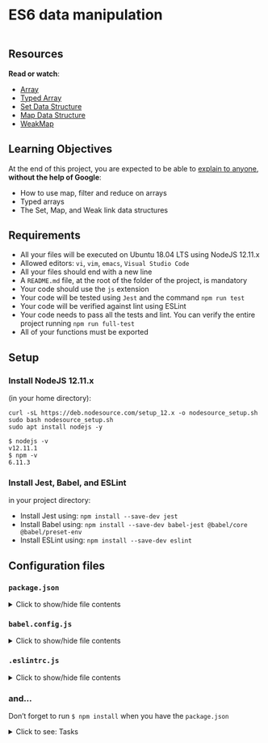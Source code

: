 # ES6 data manipulation

<p><img src="https://s3.eu-west-3.amazonaws.com/hbtn.intranet/uploads/medias/2019/12/6ab7bec4727cb5c91257.jpg?X-Amz-Algorithm=AWS4-HMAC-SHA256&X-Amz-Credential=AKIA4MYA5JM5DUTZGMZG%2F20240129%2Feu-west-3%2Fs3%2Faws4_request&X-Amz-Date=20240129T091241Z&X-Amz-Expires=86400&X-Amz-SignedHeaders=host&X-Amz-Signature=7a5c77492233e30462bf8779f5bca0cf5240e98aa83789386a394b3a8eb40749" alt="" loading='lazy' style="" /></p>

<h2>Resources</h2>

<p><strong>Read or watch</strong>:</p>

<ul>
<li><a href="/rltoken/fXeF-M30vPa-VR4qdM1hbQ" title="Array" target="_blank">Array</a></li>
<li><a href="/rltoken/K8YavMi9P0JsBDS4W8PXvw" title="Typed Array" target="_blank">Typed Array</a></li>
<li><a href="/rltoken/47KxkohflmsBUjMCzRxMkQ" title="Set Data Structure" target="_blank">Set Data Structure</a></li>
<li><a href="/rltoken/c01xzbbE1CXwbXEW8jS0gQ" title="Map Data Structure" target="_blank">Map Data Structure</a></li>
<li><a href="/rltoken/f-CLehBUa4LvtJt5c_tEUw" title="WeakMap" target="_blank">WeakMap</a></li>
</ul>

<h2>Learning Objectives</h2>

<p>At the end of this project, you are expected to be able to <a href="/rltoken/zzHjkh9ju_sW7hoJXB_gfQ" title="explain to anyone" target="_blank">explain to anyone</a>, <strong>without the help of Google</strong>:</p>

<ul>
<li>How to use map, filter and reduce on arrays</li>
<li>Typed arrays</li>
<li>The Set, Map, and Weak link data structures</li>
</ul>

<h2>Requirements</h2>

<ul>
<li>All your files will be executed on Ubuntu 18.04 LTS using NodeJS 12.11.x</li>
<li>Allowed editors: <code>vi</code>, <code>vim</code>, <code>emacs</code>, <code>Visual Studio Code</code></li>
<li>All your files should end with a new line</li>
<li>A <code>README.md</code> file, at the root of the folder of the project, is mandatory</li>
<li>Your code should use the <code>js</code> extension</li>
<li>Your code will be tested using <code>Jest</code> and the command <code>npm run test</code></li>
<li>Your code will be verified against lint using ESLint</li>
<li>Your code needs to pass all the tests and lint. You can verify the entire project running <code>npm run full-test</code></li>
<li>All of your functions must be exported</li>
</ul>

<h2>Setup</h2>

<h3>Install NodeJS 12.11.x</h3>

<p>(in your home directory): </p>

<pre><code>curl -sL https://deb.nodesource.com/setup_12.x -o nodesource_setup.sh
sudo bash nodesource_setup.sh
sudo apt install nodejs -y
</code></pre>

<pre><code>$ nodejs -v
v12.11.1
$ npm -v
6.11.3
</code></pre>

<h3>Install Jest, Babel, and ESLint</h3>

<p>in your project directory: </p>

<ul>
<li>Install Jest using: <code>npm install --save-dev jest</code></li>
<li>Install Babel using: <code>npm install --save-dev babel-jest @babel/core @babel/preset-env</code></li>
<li>Install ESLint using: <code>npm install --save-dev eslint</code></li>
</ul>

<h2>Configuration files</h2>

<h3><code>package.json</code></h3>

<details>
<summary>Click to show/hide file contents</summary>
<pre>
<code>
{
"scripts": {
"lint": "./node_modules/.bin/eslint",
"check-lint": "lint [0-9]*.js",
"dev": "npx babel-node",
"test": "jest",
"full-test": "./node_modules/.bin/eslint [0-9]*.js && jest"
},
"devDependencies": {
"@babel/core": "^7.6.0",
"@babel/node": "^7.8.0",
"@babel/preset-env": "^7.6.0",
"eslint": "^6.4.0",
"eslint-config-airbnb-base": "^14.0.0",
"eslint-plugin-import": "^2.18.2",
"eslint-plugin-jest": "^22.17.0",
"jest": "^24.9.0"
}
}
</code>
</pre>
</details>

<h3><code>babel.config.js</code></h3>

<details>
<summary>Click to show/hide file contents</summary>
<pre>
<code>
module.exports = {
presets: [
[
'@babel/preset-env',
{
targets: {
node: 'current',
},
},
],
],
};
</code>
</pre>
</details>

<h3><code>.eslintrc.js</code></h3>

<details>
<summary>Click to show/hide file contents</summary>
<pre>
<code>
module.exports = {
env: {
browser: false,
es6: true,
jest: true,
},
extends: [
'airbnb-base',
'plugin:jest/all',
],
globals: {
Atomics: 'readonly',
SharedArrayBuffer: 'readonly',
},
parserOptions: {
ecmaVersion: 2018,
sourceType: 'module',
},
plugins: ['jest'],
rules: {
'max-classes-per-file': 'off',
'no-underscore-dangle': 'off',
'no-console': 'off',
'no-shadow': 'off',
'no-restricted-syntax': [
'error',
'LabeledStatement',
'WithStatement',
],
},
overrides:[
{
files: ['*.js'],
excludedFiles: 'babel.config.js',
}
]
};
</code>
</pre>
</details>

<h3>and&hellip;</h3>

<p>Don&rsquo;t forget to run <code>$ npm install</code> when you have the <code>package.json</code></p>


<details>
<summary>Click to see: Tasks</summary>

<h3 class="panel-title">
0. Basic list of objects
</h3>

Create a function named <code>getListStudents</code> that returns an array of objects. </p>

<p>Each object should have three attributes: <code>id</code> (Number), <code>firstName</code> (String), and <code>location</code> (String). </p>

<p>The array contains the following students in order: </p>

<ul>
<li><code>Guillaume</code>, id: <code>1</code>, in <code>San Francisco</code></li>
<li><code>James</code>, id: <code>2</code>, in <code>Columbia</code></li>
<li><code>Serena</code>, id: <code>5</code>, in <code>San Francisco</code></li>
</ul>

<pre><code>bob@dylan:~$ cat 0-main.js
import getListStudents from &quot;./0-get_list_students.js&quot;;

console.log(getListStudents());

bob@dylan:~$
bob@dylan:~$ npm run dev 0-main.js
[
{ id: 1, firstName: &#39;Guillaume&#39;, location: &#39;San Francisco&#39; },
{ id: 2, firstName: &#39;James&#39;, location: &#39;Columbia&#39; },
{ id: 5, firstName: &#39;Serena&#39;, location: &#39;San Francisco&#39; }
]
bob@dylan:~$
</code></pre>

</div>

<div class="list-group">
<!-- Task URLs -->

<!-- Technical information -->
<div class="list-group-item">
<p><strong>Repo:</strong></p>
<ul>
<li>GitHub repository: <code>holbertonschool-web_back_end</code></li>
<li>Directory: <code>ES6_data_manipulation</code></li>
<li>File: <code>0-get_list_students.js</code></li>
</ul>
</div>

<h3 class="panel-title">
1. More mapping
</h3>

Create a function <code>getListStudentIds</code> that returns an array of ids from a list of object.</p>

<p>This function is taking one argument which is an array of objects - and this array is the same format as <code>getListStudents</code> from the previous task.</p>

<p>If the argument is not an array, the function is returning an empty array.</p>

<p>You must use the <code>map</code> function on the array.</p>

<pre><code>bob@dylan:~$ cat 1-main.js
import getListStudentIds from &quot;./1-get_list_student_ids.js&quot;;
import getListStudents from &quot;./0-get_list_students.js&quot;;

console.log(getListStudentIds(&quot;hello&quot;));
console.log(getListStudentIds(getListStudents()));

bob@dylan:~$
bob@dylan:~$ npm run dev 1-main.js
[]
[ 1, 2, 5 ]
bob@dylan:~$
</code></pre>

</div>

<div class="list-group">
<!-- Task URLs -->

<!-- Technical information -->
<div class="list-group-item">
<p><strong>Repo:</strong></p>
<ul>
<li>GitHub repository: <code>holbertonschool-web_back_end</code></li>
<li>Directory: <code>ES6_data_manipulation</code></li>
<li>File: <code>1-get_list_student_ids.js</code></li>
</ul>
</div>

<h3 class="panel-title">
2. Filter
</h3>

Create a function <code>getStudentsByLocation</code> that returns an array of objects who are located in a specific city.</p>

<p>It should accept a list of students (from <code>getListStudents</code>) and a <code>city</code> (string) as parameters.</p>

<p>You must use the <code>filter</code> function on the array.</p>

<pre><code>bob@dylan:~$ cat 2-main.js
import getListStudents from &quot;./0-get_list_students.js&quot;;
import getStudentsByLocation from &quot;./2-get_students_by_loc.js&quot;;

const students = getListStudents();

console.log(getStudentsByLocation(students, &#39;San Francisco&#39;));

bob@dylan:~$
bob@dylan:~$ npm run dev 2-main.js
[
{ id: 1, firstName: &#39;Guillaume&#39;, location: &#39;San Francisco&#39; },
{ id: 5, firstName: &#39;Serena&#39;, location: &#39;San Francisco&#39; }
]
bob@dylan:~$
</code></pre>

</div>

<div class="list-group">
<!-- Task URLs -->

<!-- Technical information -->
<div class="list-group-item">
<p><strong>Repo:</strong></p>
<ul>
<li>GitHub repository: <code>holbertonschool-web_back_end</code></li>
<li>Directory: <code>ES6_data_manipulation</code></li>
<li>File: <code>2-get_students_by_loc.js</code></li>
</ul>
</div>

<h3 class="panel-title">
3. Reduce
</h3>

Create a function <code>getStudentIdsSum</code> that returns the sum of all the student ids.</p>

<p>It should accept a list of students (from <code>getListStudents</code>) as a parameter. </p>

<p>You must use the <code>reduce</code> function on the array. </p>

<pre><code>bob@dylan:~$ cat 3-main.js
import getListStudents from &quot;./0-get_list_students.js&quot;;
import getStudentIdsSum from &quot;./3-get_ids_sum.js&quot;;

const students = getListStudents();
const value = getStudentIdsSum(students);

console.log(value);

bob@dylan:~$
bob@dylan:~$ npm run dev 3-main.js
8
bob@dylan:~$
</code></pre>

</div>

<div class="list-group">
<!-- Task URLs -->

<!-- Technical information -->
<div class="list-group-item">
<p><strong>Repo:</strong></p>
<ul>
<li>GitHub repository: <code>holbertonschool-web_back_end</code></li>
<li>Directory: <code>ES6_data_manipulation</code></li>
<li>File: <code>3-get_ids_sum.js</code></li>
</ul>
</div>

<h3 class="panel-title">
4. Combine
</h3>

Create a function <code>updateStudentGradeByCity</code> that returns an array of students for a specific city with their new grade</p>

<p>It should accept a list of students (from <code>getListStudents</code>), a <code>city</code> (String), and <code>newGrades</code> (Array of &ldquo;grade&rdquo; objects) as parameters. </p>

<p><code>newGrades</code> is an array of objects with this format:</p>

<pre><code>  {
studentId: 31,
grade: 78,
}
</code></pre>

<p>If a student doesn&rsquo;t have grade in <code>newGrades</code>, the final grade should be <code>N/A</code>.</p>

<p>You must use <code>filter</code> and <code>map</code> combined.</p>

<pre><code>bob@dylan:~$ cat 4-main.js
import getListStudents from &quot;./0-get_list_students.js&quot;;
import updateStudentGradeByCity from &quot;./4-update_grade_by_city.js&quot;;

console.log(updateStudentGradeByCity(getListStudents(), &quot;San Francisco&quot;, [{ studentId: 5, grade: 97 }, { studentId: 1, grade: 86 }]));

console.log(updateStudentGradeByCity(getListStudents(), &quot;San Francisco&quot;, [{ studentId: 5, grade: 97 }]));

bob@dylan:~$
bob@dylan:~$ npm run dev 4-main.js
[
{
id: 1,
firstName: &#39;Guillaume&#39;,
location: &#39;San Francisco&#39;,
grade: 86
},
{ id: 5, firstName: &#39;Serena&#39;, location: &#39;San Francisco&#39;, grade: 97 }
]
[
{
id: 1,
firstName: &#39;Guillaume&#39;,
location: &#39;San Francisco&#39;,
grade: &#39;N/A&#39;
},
{ id: 5, firstName: &#39;Serena&#39;, location: &#39;San Francisco&#39;, grade: 97 }
]
bob@dylan:~$
</code></pre>

</div>

<div class="list-group">
<!-- Task URLs -->

<!-- Technical information -->
<div class="list-group-item">
<p><strong>Repo:</strong></p>
<ul>
<li>GitHub repository: <code>holbertonschool-web_back_end</code></li>
<li>Directory: <code>ES6_data_manipulation</code></li>
<li>File: <code>4-update_grade_by_city.js</code></li>
</ul>
</div>

<h3 class="panel-title">
5. Typed Arrays
</h3>

Create a function named <code>createInt8TypedArray</code> that returns a new <code>ArrayBuffer</code> with an <code>Int8</code> value at a specific position.</p>

<p>It should accept three arguments: <code>length</code> (Number), <code>position</code> (Number), and <code>value</code> (Number).</p>

<p>If adding the value is not possible the error <code>Position outside range</code> should be thrown.</p>

<pre><code>bob@dylan:~$ cat 5-main.js
import createInt8TypedArray from &quot;./5-typed_arrays.js&quot;;

console.log(createInt8TypedArray(10, 2, 89));

bob@dylan:~$
bob@dylan:~$ npm run dev 5-main.js
DataView {
byteLength: 10,
byteOffset: 0,
buffer: ArrayBuffer {
[Uint8Contents]: &lt;00 00 59 00 00 00 00 00 00 00&gt;,
byteLength: 10
}
}
bob@dylan:~$
</code></pre>

</div>

<div class="list-group">
<!-- Task URLs -->

<!-- Technical information -->
<div class="list-group-item">
<p><strong>Repo:</strong></p>
<ul>
<li>GitHub repository: <code>holbertonschool-web_back_end</code></li>
<li>Directory: <code>ES6_data_manipulation</code></li>
<li>File: <code>5-typed_arrays.js</code></li>
</ul>
</div>

<h3 class="panel-title">
6. Set data structure
</h3>

Create a function named <code>setFromArray</code> that returns a <code>Set</code> from an array.</p>

<p>It accepts an argument (Array, of any kind of element). </p>

<pre><code>bob@dylan:~$ cat 6-main.js
import setFromArray from &quot;./6-set.js&quot;;

console.log(setFromArray([12, 32, 15, 78, 98, 15]));

bob@dylan:~$
bob@dylan:~$ npm run dev 6-main.js
Set { 12, 32, 15, 78, 98 }
bob@dylan:~$
</code></pre>

</div>

<div class="list-group">
<!-- Task URLs -->

<!-- Technical information -->
<div class="list-group-item">
<p><strong>Repo:</strong></p>
<ul>
<li>GitHub repository: <code>holbertonschool-web_back_end</code></li>
<li>Directory: <code>ES6_data_manipulation</code></li>
<li>File: <code>6-set.js</code></li>
</ul>
</div>

<h3 class="panel-title">
7. More set data structure
</h3>

Create a function named <code>hasValuesFromArray</code> that returns a boolean if all the elements in the array exist within the set.</p>

<p>It accepts two arguments: a <code>set</code> (Set) and an <code>array</code> (Array). </p>

<pre><code>bob@dylan:~$ cat 7-main.js
import hasValuesFromArray from &quot;./7-has_array_values.js&quot;;

console.log(hasValuesFromArray(new Set([1, 2, 3, 4, 5]), [1]));
console.log(hasValuesFromArray(new Set([1, 2, 3, 4, 5]), [10]));
console.log(hasValuesFromArray(new Set([1, 2, 3, 4, 5]), [1, 10]));

bob@dylan:~$
bob@dylan:~$ npm run dev 7-main.js
true
false
false
bob@dylan:~$
</code></pre>

</div>

<div class="list-group">
<!-- Task URLs -->

<!-- Technical information -->
<div class="list-group-item">
<p><strong>Repo:</strong></p>
<ul>
<li>GitHub repository: <code>holbertonschool-web_back_end</code></li>
<li>Directory: <code>ES6_data_manipulation</code></li>
<li>File: <code>7-has_array_values.js</code></li>
</ul>
</div>

<h3 class="panel-title">
8. Clean set
</h3>

Create a function named <code>cleanSet</code> that returns a string of all the set values that start with a specific string (<code>startString</code>).</p>

<p>It accepts two arguments: a <code>set</code> (Set) and a <code>startString</code> (String). </p>

<p>When a value starts with <code>startString</code> you only append the rest of the string. The string contains all the values of the set separated by <code>-</code>. </p>

<pre><code>bob@dylan:~$ cat 8-main.js
import cleanSet from &quot;./8-clean_set.js&quot;;

console.log(cleanSet(new Set([&#39;bonjovi&#39;, &#39;bonaparte&#39;, &#39;bonappetit&#39;, &#39;banana&#39;]), &#39;bon&#39;));
console.log(cleanSet(new Set([&#39;bonjovi&#39;, &#39;bonaparte&#39;, &#39;bonappetit&#39;, &#39;banana&#39;]), &#39;&#39;));

bob@dylan:~$
bob@dylan:~$ npm run dev 8-main.js
jovi-aparte-appetit

bob@dylan:~$
</code></pre>

</div>

<div class="list-group">
<!-- Task URLs -->

<!-- Technical information -->
<div class="list-group-item">
<p><strong>Repo:</strong></p>
<ul>
<li>GitHub repository: <code>holbertonschool-web_back_end</code></li>
<li>Directory: <code>ES6_data_manipulation</code></li>
<li>File: <code>8-clean_set.js</code></li>
</ul>
</div>

<h3 class="panel-title">
9. Map data structure
</h3>

Create a function named <code>groceriesList</code> that returns a map of groceries with the following items (name, quantity): </p>

<pre><code>Apples, 10
Tomatoes, 10
Pasta, 1
Rice, 1
Banana, 5
</code></pre>

<p>Result:</p>

<pre><code>bob@dylan:~$ cat 9-main.js
import groceriesList from &quot;./9-groceries_list.js&quot;;

console.log(groceriesList());

bob@dylan:~$
bob@dylan:~$ npm run dev 9-main.js
Map {
&#39;Apples&#39; =&gt; 10,
&#39;Tomatoes&#39; =&gt; 10,
&#39;Pasta&#39; =&gt; 1,
&#39;Rice&#39; =&gt; 1,
&#39;Banana&#39; =&gt; 5
}
bob@dylan:~$
</code></pre>

</div>

<div class="list-group">
<!-- Task URLs -->

<!-- Technical information -->
<div class="list-group-item">
<p><strong>Repo:</strong></p>
<ul>
<li>GitHub repository: <code>holbertonschool-web_back_end</code></li>
<li>Directory: <code>ES6_data_manipulation</code></li>
<li>File: <code>9-groceries_list.js</code></li>
</ul>
</div>

<h3 class="panel-title">
10. More map data structure
</h3>

Create a function named <code>updateUniqueItems</code> that returns an updated map for all items with initial quantity at 1.</p>

<p>It should accept a map as an argument. The map it accepts for argument is similar to the map you create in the previous task.</p>

<p>For each entry of the map where the quantity is 1, update the quantity to 100.
If updating the quantity is not possible (argument is not a map) the error <code>Cannot process</code> should be thrown.</p>

<pre><code>bob@dylan:~$ cat 10-main.js
import updateUniqueItems from &quot;./10-update_uniq_items.js&quot;;
import groceriesList from &quot;./9-groceries_list.js&quot;;

const map = groceriesList();
console.log(map);

updateUniqueItems(map)
console.log(map);

bob@dylan:~$
bob@dylan:~$ npm run dev 10-main.js
Map {
&#39;Apples&#39; =&gt; 10,
&#39;Tomatoes&#39; =&gt; 10,
&#39;Pasta&#39; =&gt; 1,
&#39;Rice&#39; =&gt; 1,
&#39;Banana&#39; =&gt; 5
}
Map {
&#39;Apples&#39; =&gt; 10,
&#39;Tomatoes&#39; =&gt; 10,
&#39;Pasta&#39; =&gt; 100,
&#39;Rice&#39; =&gt; 100,
&#39;Banana&#39; =&gt; 5
}
bob@dylan:~$
</code></pre>

</div>

<div class="list-group">
<!-- Task URLs -->

<!-- Technical information -->
<div class="list-group-item">
<p><strong>Repo:</strong></p>
<ul>
<li>GitHub repository: <code>holbertonschool-web_back_end</code></li>
<li>Directory: <code>ES6_data_manipulation</code></li>
<li>File: <code>10-update_uniq_items.js</code></li>
</ul>
</div>

</details>
